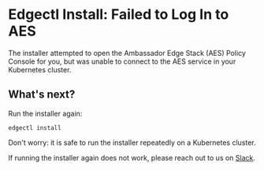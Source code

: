 # Edgectl Install: Failed to Log In to AES

The installer attempted to open the Ambassador Edge Stack (AES) Policy Console for you, but was unable to connect to the AES service in your Kubernetes cluster.

## What's next?

Run the installer again:

```shell
edgectl install
```

Don't worry: it is safe to run the installer repeatedly on a Kubernetes cluster.

If running the installer again does not work, please reach out to us on [Slack](https://a8r.io/Slack).
